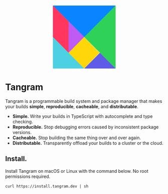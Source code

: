 <p align="center">
	<img width="200px" src="tangram.svg" title="Tangram">
</p>

# Tangram

Tangram is a programmable build system and package manager that makes your builds **simple**, **reproducible**, **cacheable**, and **distributable**.

- **Simple.** Write your builds in TypeScript with autocomplete and type checking.
- **Reproducible.** Stop debugging errors caused by inconsistent package versions.
- **Cacheable.** Stop building the same thing over and over again.
- **Distributable.** Transparently offload your builds to a cluster or the cloud.

## Install.

Install Tangram on macOS or Linux with the command below. No root permissions required.

```
curl https://install.tangram.dev | sh
```
